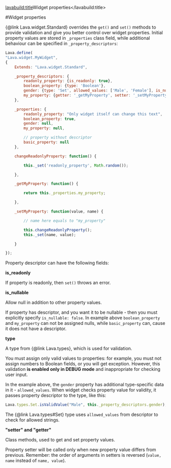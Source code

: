 <lavabuild:title>Widget properties</lavabuild:title>

#Widget properties

{@link Lava.widget.Standard} overrides the `get()` and `set()` methods to provide validation and give you better control 
over widget properties. Initial property values are stored in `_properties` class field, while additional behaviour
can be specified in `_property_descriptors`:

```javascript
Lava.define(
"Lava.widget.MyWidget",
{
	Extends: "Lava.widget.Standard",

	_property_descriptors: {
		readonly_property: {is_readonly: true},
		boolean_property: {type: 'Boolean'},
		gender: {type: 'Set', allowed_values: ['Male', 'Female'], is_nullable: true},
		my_property: {getter: '_getMyProperty', setter: '_setMyProperty'}
	},

	_properties: {
		readonly_property: "Only widget itself can change this text",
		boolean_property: true,
		gender: null,
		my_property: null,

		// property without descriptor
		basic_property: null
	},

	changeReadonlyProperty: function() {

		this._set('readonly_property', Math.random());

	},

	_getMyProperty: function() {

		return this._properties.my_property;

	},

	_setMyProperty: function(value, name) {

		// name here equals to "my_property"

		this.changeReadonlyProperty();
		this._set(name, value);

	}

});
```

Property descriptor can have the following fields:

<b>is_readonly</b>

If property is readonly, then `set()` throws an error.

<b>is_nullable</b>

Allow <kw>null</kw> in addition to other property values.

If property has descriptor, and you want it to be nullable - then you must explicitly specify `is_nullable: false`.
In example above `boolean_property` and `my_property` can not be assigned nulls, while `basic_property` can,
cause it does not have a descriptor.

<b>type</b>

A type from {@link Lava.types}, which is used for validation.

You must assign only valid values to properties: for example, you must not assign numbers to Boolean fields,
or you will get exception. However, this validation <b>is enabled only in DEBUG mode</b> 
and inappropriate for checking user input.

In the example above, the `gender` property has additional type-specific data in it - `allowed_values`.
When widget checks property value for validity, it passes property descriptor to the type, like this:

```javascript
Lava.types.Set.isValidValue("Male", this._property_descriptors.gender);
```

The {@link Lava.types#Set} type uses `allowed_values` from descriptor to check for allowed strings.

<b>"setter" and "getter"</b>

Class methods, used to get and set property values.

Property setter will be called only when new property value differs from previous.
Remember: the order of arguments in setters is reversed (`value, name` instead of `name, value`).